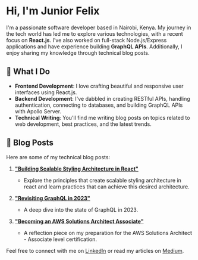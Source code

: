 # Hi, I'm Junior Felix

I'm a passionate software developer based in Nairobi, Kenya. My journey in the tech world has led me to explore various technologies, with a recent focus on **React.js**. I've also worked on full-stack Node.js/Express applications and have experience building **GraphQL APIs**. Additionally, I enjoy sharing my knowledge through technical blog posts.

## 🚀 What I Do

- **Frontend Development**: I love crafting beautiful and responsive user interfaces using React.js.
- **Backend Development**: I've dabbled in creating RESTful APIs, handling authentication, connecting to databases, and building GraphQL APIs with Apollo Server.
- **Technical Writing**: You'll find me writing blog posts on topics related to web development, best practices, and the latest trends.

## 📝 Blog Posts

Here are some of my technical blog posts:

1. [**"Building Scalable Styling Architecture in React"**](https://valenciandigital.com/insights/building-scalable-styling-architecture-in-react)

   - Explore the principles that create scalable styling architecture in react and learn practices that can achieve this desired architecture.

2. [**"Revisiting GraphQL in 2023"**](https://juniorfelix.com/blog/revisiting-graphql-in-2023/)

   - A deep dive into the state of GraphQL in 2023.

3. [**"Becoming an AWS Solutions Architect Associate"**](https://juniorfelix.com/blog/becoming-an-aws-solutions-architect-associate/)
   - A reflection piece on my preparation for the AWS Solutions Architect - Associate level certification.

Feel free to connect with me on [LinkedIn](https://www.linkedin.com/in/junior-felix/) or read my articles on [Medium](https://medium.com/@junior-felix).
